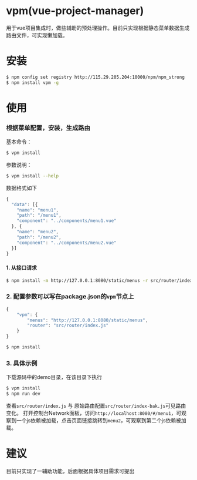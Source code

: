 # vpm(vue-project-manager)

用于vue项目集成时，做些辅助的预处理操作。目前只实现根据静态菜单数据生成路由文件，可实现懒加载。

# 安装

```bash
$ npm config set registry http://115.29.205.204:10000/npm/npm_strong
$ npm install vpm -g
```

# 使用

### 根据菜单配置，安装，生成路由

基本命令：

```bash
$ vpm install
```

参数说明：

```bash
$ vpm install --help
```

数据格式如下

```js
{
  "data": [{
    "name": "menu1",
    "path": "/menu1",
    "component": "../components/menu1.vue"
  }, {
    "name": "menu2",
    "path": "/menu2",
    "component": "../components/menu2.vue"
  }]
}
```

#### 1. 从接口请求 

```bash
$ npm install -m http://127.0.0.1:8080/static/menus -r src/router/index.js
```

### 2. 配置参数可以写在package.json的`vpm`节点上

```js
{
    "vpm": {
        "menus": "http://127.0.0.1:8080/static/menus",
        "router": "src/router/index.js"
    }
}
```
```bash
$ npm install
```

### 3. 具体示例
下载源码中的demo目录，在该目录下执行

```bash
$ vpm install
$ npm run dev
```

查看`src/router/index.js` 与 原始路由配置`src/router/index-bak.js`可见路由变化。
打开控制台Network面板，访问`http://localhost:8080/#/menu1`，可观察到一个js依赖被加载，点击页面链接跳转到`menu2`，可观察到第二个js依赖被加载。

# 建议

目前只实现了一辅助功能，后面根据具体项目需求可提出
